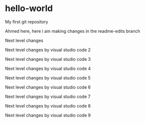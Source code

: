 # hello-world
My first git repository


Ahmed here, here i am making changes in the readme-edits branch

Next level changes

Next level changes by visual studio code 2

Next level changes by visual studio code 3


Next level changes by visual studio code 4

Next level changes by visual studio code 5

Next level changes by visual studio code 6

Next level changes by visual studio code 7

Next level changes by visual studio code 8

Next level changes by visual studio code 9